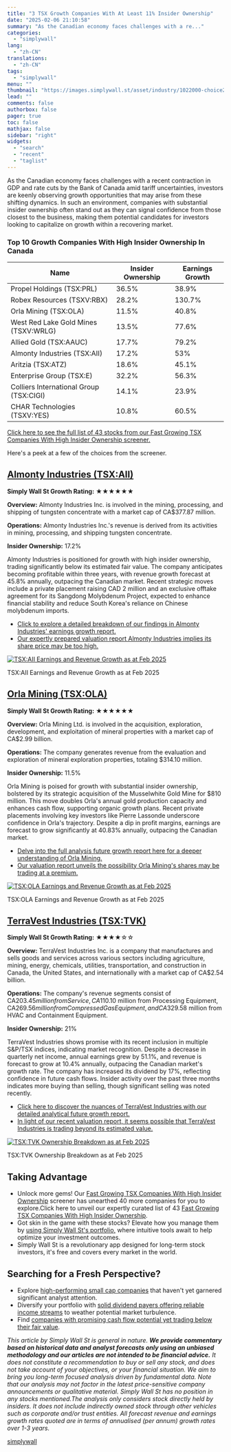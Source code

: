 ```yaml
---
title: "3 TSX Growth Companies With At Least 11% Insider Ownership"
date: "2025-02-06 21:10:58"
summary: "As the Canadian economy faces challenges with a re..."
categories:
  - "simplywall"
lang:
  - "zh-CN"
translations:
  - "zh-CN"
tags:
  - "simplywall"
menu: ""
thumbnail: "https://images.simplywall.st/asset/industry/1022000-choice2-main-header/1585186558401"
lead: ""
comments: false
authorbox: false
pager: true
toc: false
mathjax: false
sidebar: "right"
widgets:
  - "search"
  - "recent"
  - "taglist"
---
```


As the Canadian economy faces challenges with a recent contraction in GDP and rate cuts by the Bank of Canada amid tariff uncertainties, investors are keenly observing growth opportunities that may arise from these shifting dynamics. In such an environment, companies with substantial insider ownership often stand out as they can signal confidence from those closest to the business, making them potential candidates for investors looking to capitalize on growth within a recovering market.

### Top 10 Growth Companies With High Insider Ownership In Canada

| **Name** | **Insider Ownership** | **Earnings Growth** |
| --- | --- | --- |
| Propel Holdings (TSX:PRL) | 36.5% | 38.9% |
| Robex Resources (TSXV:RBX) | 28.2% | 130.7% |
| Orla Mining (TSX:OLA) | 11.5% | 40.8% |
| West Red Lake Gold Mines (TSXV:WRLG) | 13.5% | 77.6% |
| Allied Gold (TSX:AAUC) | 17.7% | 79.2% |
| Almonty Industries (TSX:AII) | 17.2% | 53% |
| Aritzia (TSX:ATZ) | 18.6% | 45.1% |
| Enterprise Group (TSX:E) | 32.2% | 56.3% |
| Colliers International Group (TSX:CIGI) | 14.1% | 23.9% |
| CHAR Technologies (TSXV:YES) | 10.8% | 60.5% |

[Click here to see the full list of 43 stocks from our Fast Growing TSX Companies With High Insider Ownership screener.](https://simplywall.st/discover/investing-ideas/10228/fast-growing-stocks-with-high-insider-ownership/ca)

Here's a peek at a few of the choices from the screener.

[Almonty Industries (TSX:AII)](https://simplywall.st/stocks/ca/materials/tsx-aii/almonty-industries-shares)
-----------------------------------------------------------------------------------------------------------

**Simply Wall St Growth Rating:** ★★★★★★

**Overview:** Almonty Industries Inc. is involved in the mining, processing, and shipping of tungsten concentrate with a market cap of CA$377.87 million.

**Operations:** Almonty Industries Inc.'s revenue is derived from its activities in mining, processing, and shipping tungsten concentrate.

**Insider Ownership:** 17.2%

Almonty Industries is positioned for growth with high insider ownership, trading significantly below its estimated fair value. The company anticipates becoming profitable within three years, with revenue growth forecast at 45.8% annually, outpacing the Canadian market. Recent strategic moves include a private placement raising CAD 2 million and an exclusive offtake agreement for its Sangdong Molybdenum Project, expected to enhance financial stability and reduce South Korea's reliance on Chinese molybdenum imports.

* [Click to explore a detailed breakdown of our findings in Almonty Industries' earnings growth report.](https://simplywall.st/stocks/ca/materials/tsx-aii/almonty-industries-shares/future)
* [Our expertly prepared valuation report Almonty Industries implies its share price may be too high.](https://simplywall.st/stocks/ca/materials/tsx-aii/almonty-industries-shares/valuation)

[![TSX:AII Earnings and Revenue Growth as at Feb 2025](https://images.simplywall.st/company/6afec108-d5ab-4451-ae13-70dbedf6fb73/chart/earnings-and-revenue-growth)](https://simplywall.st/stocks/ca/materials/tsx-aii/almonty-industries-shares/future)

TSX:AII Earnings and Revenue Growth as at Feb 2025

[Orla Mining (TSX:OLA)](https://simplywall.st/stocks/ca/materials/tsx-ola/orla-mining-shares)
---------------------------------------------------------------------------------------------

**Simply Wall St Growth Rating:** ★★★★★★

**Overview:** Orla Mining Ltd. is involved in the acquisition, exploration, development, and exploitation of mineral properties with a market cap of CA$2.99 billion.

**Operations:** The company generates revenue from the evaluation and exploration of mineral exploration properties, totaling $314.10 million.

**Insider Ownership:** 11.5%

Orla Mining is poised for growth with substantial insider ownership, bolstered by its strategic acquisition of the Musselwhite Gold Mine for $810 million. This move doubles Orla's annual gold production capacity and enhances cash flow, supporting organic growth plans. Recent private placements involving key investors like Pierre Lassonde underscore confidence in Orla's trajectory. Despite a dip in profit margins, earnings are forecast to grow significantly at 40.83% annually, outpacing the Canadian market.

* [Delve into the full analysis future growth report here for a deeper understanding of Orla Mining.](https://simplywall.st/stocks/ca/materials/tsx-ola/orla-mining-shares/future)
* [Our valuation report unveils the possibility Orla Mining's shares may be trading at a premium.](https://simplywall.st/stocks/ca/materials/tsx-ola/orla-mining-shares/valuation)

[![TSX:OLA Earnings and Revenue Growth as at Feb 2025](https://images.simplywall.st/company/82758891-532e-4bd9-bf98-0b49cdf897fe/chart/earnings-and-revenue-growth)](https://simplywall.st/stocks/ca/materials/tsx-ola/orla-mining-shares/future)

TSX:OLA Earnings and Revenue Growth as at Feb 2025

[TerraVest Industries (TSX:TVK)](https://simplywall.st/stocks/ca/energy/tsx-tvk/terravest-industries-shares)
------------------------------------------------------------------------------------------------------------

**Simply Wall St Growth Rating:** ★★★★☆☆

**Overview:** TerraVest Industries Inc. is a company that manufactures and sells goods and services across various sectors including agriculture, mining, energy, chemicals, utilities, transportation, and construction in Canada, the United States, and internationally with a market cap of CA$2.54 billion.

**Operations:** The company's revenue segments consist of CA$203.45 million from Service, CA$110.10 million from Processing Equipment, CA$269.56 million from Compressed Gas Equipment, and CA$329.58 million from HVAC and Containment Equipment.

**Insider Ownership:** 21%

TerraVest Industries shows promise with its recent inclusion in multiple S&P/TSX indices, indicating market recognition. Despite a decrease in quarterly net income, annual earnings grew by 51.1%, and revenue is forecast to grow at 10.4% annually, outpacing the Canadian market's growth rate. The company has increased its dividend by 17%, reflecting confidence in future cash flows. Insider activity over the past three months indicates more buying than selling, though significant selling was noted recently.

* [Click here to discover the nuances of TerraVest Industries with our detailed analytical future growth report.](https://simplywall.st/stocks/ca/energy/tsx-tvk/terravest-industries-shares/future)
* [In light of our recent valuation report, it seems possible that TerraVest Industries is trading beyond its estimated value.](https://simplywall.st/stocks/ca/energy/tsx-tvk/terravest-industries-shares/valuation)

[![TSX:TVK Ownership Breakdown as at Feb 2025](https://images.simplywall.st/company/2d16449b-ad75-4192-9b9b-ebc66732ca84/chart/ownership-breakdown)](https://simplywall.st/stocks/ca/energy/tsx-tvk/terravest-industries-shares/ownership)

TSX:TVK Ownership Breakdown as at Feb 2025

Taking Advantage
----------------

* Unlock more gems! Our [Fast Growing TSX Companies With High Insider Ownership](https://simplywall.st/discover/investing-ideas/10228/fast-growing-stocks-with-high-insider-ownership/ca) screener has unearthed 40 more companies for you to explore.Click here to unveil our expertly curated list of 43 [Fast Growing TSX Companies With High Insider Ownership](https://simplywall.st/discover/investing-ideas/10228/fast-growing-stocks-with-high-insider-ownership/ca).
* Got skin in the game with these stocks? Elevate how you manage them by [using Simply Wall St's portfolio,](https://simplywall.st/features/portfolio) where intuitive tools await to help optimize your investment outcomes.
* Simply Wall St is a revolutionary app designed for long-term stock investors, it's free and covers every market in the world.

Searching for a Fresh Perspective?
----------------------------------

* Explore [high-performing small cap companies](https://simplywall.st/discover/investing-ideas/152/undiscovered-gems-with-strong-fundamentals/ca) that haven't yet garnered significant analyst attention.
* Diversify your portfolio with [solid dividend payers offering reliable income streams](https://simplywall.st/discover/investing-ideas/146/dividend-powerhouses-3-yield/ca) to weather potential market turbulence.
* Find [companies with promising cash flow potential yet trading below their fair value](https://simplywall.st/discover/investing-ideas/168/undervalued-stocks-based-on-cash-flows/ca).

 *This article by Simply Wall St is general in nature. **We provide commentary based on historical data
and analyst forecasts only using an unbiased methodology and our articles are not intended to be financial advice.** It does not constitute a recommendation to buy or sell any stock, and does not take account of your objectives, or your
financial situation. We aim to bring you long-term focused analysis driven by fundamental data.
Note that our analysis may not factor in the latest price-sensitive company announcements or qualitative material.
Simply Wall St has no position in any stocks mentioned.The analysis only considers stock directly held by insiders.
It does not include indirectly owned stock through other vehicles such as corporate and/or trust entities.
All forecast revenue and earnings growth rates quoted are in terms of annualised (per annum) growth rates over 1-3 years.*

[simplywall](https://simplywall.st/stocks/ca/energy/tsx-tvk/terravest-industries-shares/news/3-tsx-growth-companies-with-at-least-11-insider-ownership)
